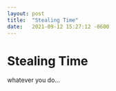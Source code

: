 ```yaml
---
layout: post
title:  "Stealing Time"
date:   2021-09-12 15:27:12 -0600
---
```


# Stealing Time
whatever you do...